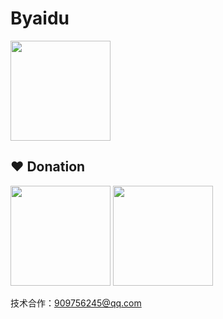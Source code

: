 # Byaidu

<div style="display:inline-block;">
<img src="https://github-readme-stats.vercel.app/api?username=Byaidu" style="height:160px">
</div>

## ❤ Donation

<div style="display:inline-block;">
<img src="https://github.com/user-attachments/assets/3e035a61-9099-4852-9d3a-08abb849ad49" style="height:160px">
<img src="https://github.com/user-attachments/assets/1a763434-ff3e-4d53-abda-84fe4dfbd156" style="height:160px">
</div>

技术合作：909756245@qq.com
